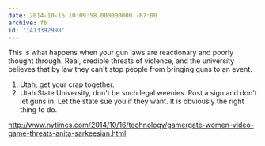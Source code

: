 ```yaml
---
date: 2014-10-15 10:09:58.000000000 -07:00
archive: fb
id: '1413392998'
---
```


This is what happens when your gun laws are reactionary and poorly thought through. Real, credible threats of violence, and the university believes that by law they can't stop people from bringing guns to an event.

1. Utah, get your crap together.
2. Utah State University, don't be such legal weenies. Post a sign and don't let guns in. Let the state sue you if they want. It is obviously the right thing to do.

http://www.nytimes.com/2014/10/16/technology/gamergate-women-video-game-threats-anita-sarkeesian.html
